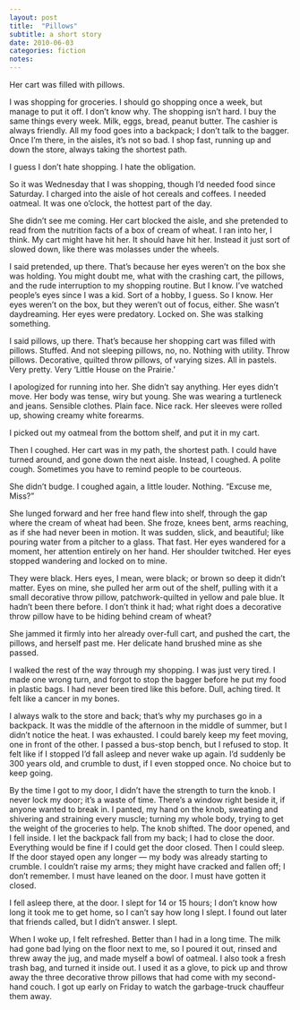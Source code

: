 ```yaml
---
layout: post
title:  "Pillows"
subtitle: a short story
date: 2010-06-03
categories: fiction
notes: 
---
```


Her cart was filled with pillows.

I was shopping for groceries. I should go shopping once a week, but manage to put it off. I don’t know why. The shopping isn’t hard. I buy the same things every week. Milk, eggs, bread, peanut butter. The cashier is always friendly. All my food goes into a backpack; I don’t talk to the bagger. Once I’m there, in the aisles, it’s not so bad. I shop fast, running up and down the store, always taking the shortest path.

I guess I don’t hate shopping. I hate the obligation.

So it was Wednesday that I was shopping, though I’d needed food since Saturday. I charged into the aisle of hot cereals and coffees. I needed oatmeal. It was one o’clock, the hottest part of the day.

She didn’t see me coming. Her cart blocked the aisle, and she pretended to read from the nutrition facts of a box of cream of wheat. I ran into her, I think. My cart might have hit her. It should have hit her. Instead it just sort of slowed down, like there was molasses under the wheels.

I said pretended, up there. That’s because her eyes weren’t on the box she was holding. You might doubt me, what with the crashing cart, the pillows, and the rude interruption to my shopping routine. But I know. I’ve watched people’s eyes since I was a kid. Sort of a hobby, I guess. So I know. Her eyes weren’t on the box, but they weren’t out of focus, either. She wasn’t daydreaming. Her eyes were predatory. Locked on. She was stalking something.

I said pillows, up there. That’s because her shopping cart was filled with pillows. Stuffed. And not sleeping pillows, no, no. Nothing with utility. Throw pillows. Decorative, quilted throw pillows, of varying sizes. All in pastels. Very pretty. Very ‘Little House on the Prairie.’

I apologized for running into her. She didn’t say anything. Her eyes didn’t move. Her body was tense, wiry but young. She was wearing a turtleneck and jeans. Sensible clothes. Plain face. Nice rack. Her sleeves were rolled up, showing creamy white forearms.

I picked out my oatmeal from the bottom shelf, and put it in my cart.

Then I coughed. Her cart was in my path, the shortest path. I could have turned around, and gone down the next aisle. Instead, I coughed. A polite cough. Sometimes you have to remind people to be courteous.

She didn’t budge. I coughed again, a little louder. Nothing. “Excuse me, Miss?”

She lunged forward and her free hand flew into shelf, through the gap where the cream of wheat had been. She froze, knees bent, arms reaching, as if she had never been in motion. It was sudden, slick, and beautiful; like pouring water from a pitcher to a glass. That fast. Her eyes wandered for a moment, her attention entirely on her hand. Her shoulder twitched. Her eyes stopped wandering and locked on to mine.

They were black. Hers eyes, I mean, were black; or brown so deep it didn’t matter. Eyes on mine, she pulled her arm out of the shelf, pulling with it a small decorative throw pillow, patchwork-quilted in yellow and pale blue. It hadn’t been there before. I don’t think it had; what right does a decorative throw pillow have to be hiding behind cream of wheat?

She jammed it firmly into her already over-full cart, and pushed the cart, the pillows, and herself past me. Her delicate hand brushed mine as she passed.

I walked the rest of the way through my shopping. I was just very tired. I made one wrong turn, and forgot to stop the bagger before he put my food in plastic bags. I had never been tired like this before. Dull, aching tired. It felt like a cancer in my bones.

I always walk to the store and back; that’s why my purchases go in a backpack. It was the middle of the afternoon in the middle of summer, but I didn’t notice the heat. I was exhausted. I could barely keep my feet moving, one in front of the other. I passed a bus-stop bench, but I refused to stop. It felt like if I stopped I’d fall asleep and never wake up again. I’d suddenly be 300 years old, and crumble to dust, if I even stopped once. No choice but to keep going.

By the time I got to my door, I didn’t have the strength to turn the knob. I never lock my door; it’s a waste of time. There’s a window right beside it, if anyone wanted to break in. I panted, my hand on the knob, sweating and shivering and straining every muscle; turning my whole body, trying to get the weight of the groceries to help. The knob shifted. The door opened, and I fell inside. I let the backpack fall from my back; I had to close the door. Everything would be fine if I could get the door closed. Then I could sleep. If the door stayed open any longer — my body was already starting to crumble. I couldn’t raise my arms; they might have cracked and fallen off; I don’t remember. I must have leaned on the door. I must have gotten it closed.

I fell asleep there, at the door. I slept for 14 or 15 hours; I don’t know how long it took me to get home, so I can’t say how long I slept. I found out later that friends called, but I didn’t answer. I slept.

When I woke up, I felt refreshed. Better than I had in a long time. The milk had gone bad lying on the floor next to me, so I poured it out, rinsed and threw away the jug, and made myself a bowl of oatmeal. I also took a fresh trash bag, and turned it inside out. I used it as a glove, to pick up and throw away the three decorative throw pillows that had come with my second-hand couch. I got up early on Friday to watch the garbage-truck chauffeur them away.